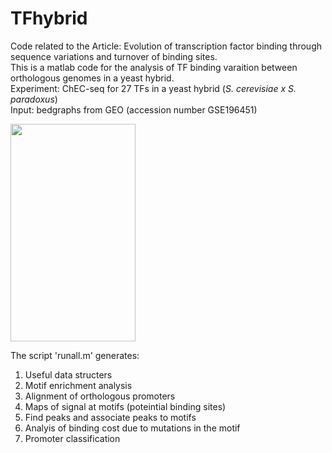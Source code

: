 # TFhybrid
Code related to the Article: Evolution of transcription factor binding through sequence variations and turnover of binding sites.\
This is a matlab code for the analysis of TF binding varaition between orthologous genomes in a yeast hybrid.\
Experiment: ChEC-seq for 27 TFs in a yeast hybrid (*S. cerevisiae x S. paradoxus*)\
Input: bedgraphs from GEO (accession number GSE196451)

<img src="https://user-images.githubusercontent.com/60549750/166001882-a1ec46a7-fa4e-4051-b455-6a75b3267821.png" width="200" height="348">

The script 'runall.m' generates:
1. Useful data structers
2. Motif enrichment analysis
3. Alignment of orthologous promoters
4. Maps of signal at motifs (poteintial binding sites)
5. Find peaks and associate peaks to motifs
6. Analyis of binding cost due to mutations in the motif
7. Promoter classification
